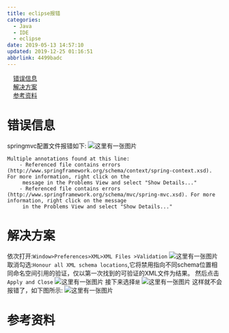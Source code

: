 ```yaml
---
title: eclipse报错
categories: 
  - Java
  - IDE
  - eclipse
date: 2019-05-13 14:57:10
updated: 2019-12-25 01:16:51
abbrlink: 4499badc
---
```

<div id='my_toc'><a href="/blog/4499badc/#错误信息" class="header_1">错误信息</a>&nbsp;<br><a href="/blog/4499badc/#解决方案" class="header_1">解决方案</a>&nbsp;<br><a href="/blog/4499badc/#参考资料" class="header_1">参考资料</a>&nbsp;<br></div>
<style>.header_1{margin-left: 1em;}.header_2{margin-left: 2em;}.header_3{margin-left: 3em;}.header_4{margin-left: 4em;}.header_5{margin-left: 5em;}.header_6{margin-left: 6em;}</style>
<!--more-->
<script>if (navigator.platform.search('arm')==-1){document.getElementById('my_toc').style.display = 'none';}var e,p = document.getElementsByTagName('p');while (p.length>0) {e = p[0];e.parentElement.removeChild(e);}</script>

<!--end-->
# 错误信息 #
springmvc配置文件报错如下:
![这里有一张图片](https://image-1257720033.cos.ap-shanghai.myqcloud.com/blog/Java/IDESetting/eclipse/SpringMVCError/1.png)
```
Multiple annotations found at this line:
    - Referenced file contains errors (http://www.springframework.org/schema/context/spring-context.xsd). For more information, right click on the 
     message in the Problems View and select "Show Details..."
    - Referenced file contains errors (http://www.springframework.org/schema/mvc/spring-mvc.xsd). For more information, right click on the message 
     in the Problems View and select "Show Details..."
```
# 解决方案 #
依次打开:`Window>Preferences>XML>XML Files >Validation`
![这里有一张图片](https://image-1257720033.cos.ap-shanghai.myqcloud.com/blog/Java/IDESetting/eclipse/SpringMVCError/2.png)
取消勾选:`Honour all XML schema locations`,它将禁用指向不同schema位置相同命名空间引用的验证，仅以第一次找到的可验证的XML文件为结果。 
然后点击`Apply and Close`
![这里有一张图片](https://image-1257720033.cos.ap-shanghai.myqcloud.com/blog/Java/IDESetting/eclipse/SpringMVCError/3.png)
接下来选择`是`
![这里有一张图片](https://image-1257720033.cos.ap-shanghai.myqcloud.com/blog/Java/IDESetting/eclipse/SpringMVCError/4.png)
这样就不会报错了，如下图所示:
![这里有一张图片](https://image-1257720033.cos.ap-shanghai.myqcloud.com/blog/Java/IDESetting/eclipse/SpringMVCError/5.png)
# 参考资料 #
